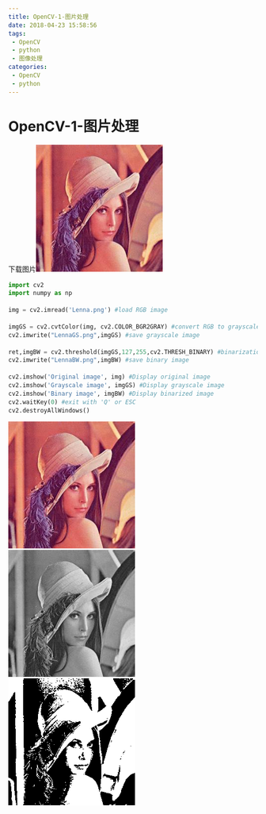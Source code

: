 ```yaml
---
title: OpenCV-1-图片处理
date: 2018-04-23 15:58:56
tags:
 - OpenCV
 - python
 - 图像处理
categories:
 - OpenCV
 - python
---
```



# OpenCV-1-图片处理

下载图片![pic](OpenCV-1-图片处理/Lenna.png)
```python
import cv2
import numpy as np

img = cv2.imread('Lenna.png') #load RGB image

imgGS = cv2.cvtColor(img, cv2.COLOR_BGR2GRAY) #convert RGB to grayscale
cv2.imwrite("LennaGS.png",imgGS) #save grayscale image

ret,imgBW = cv2.threshold(imgGS,127,255,cv2.THRESH_BINARY) #binarization
cv2.imwrite("LennaBW.png",imgBW) #save binary image

cv2.imshow('Original image', img) #Display original image
cv2.imshow('Grayscale image', imgGS) #Display grayscale image
cv2.imshow('Binary image', imgBW) #Display binarized image
cv2.waitKey(0) #exit with 'Q' or ESC
cv2.destroyAllWindows()

```

![pic](OpenCV-1-图片处理/Lenna.png)
![pic](OpenCV-1-图片处理/LennaGS.png)
![pic](OpenCV-1-图片处理/LennaBW.png)

